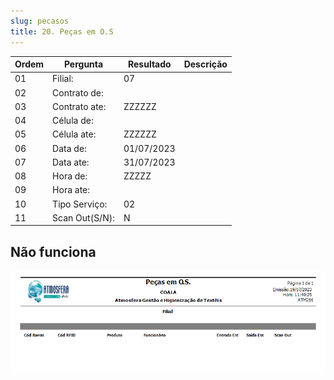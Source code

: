 ```yaml
---
slug: pecasos
title: 20. Peças em O.S
---
```


Ordem | Pergunta | Resultado | Descrição
----- | -------- | --------- | ---------
01    |Filial: |07 |
02    |Contrato de: | |
03    |Contrato ate: | ZZZZZZ|
04    |Célula de: | |
05    |Célula ate: | ZZZZZZ|
06    |Data de: |01/07/2023 |
07    |Data ate: |31/07/2023 |
08    |Hora de: |ZZZZZ |
09    |Hora ate: | |
10    |Tipo Serviço: |02 |
11    |Scan Out(S/N): | N|

## Não funciona

![Alt text](image-13.png)
